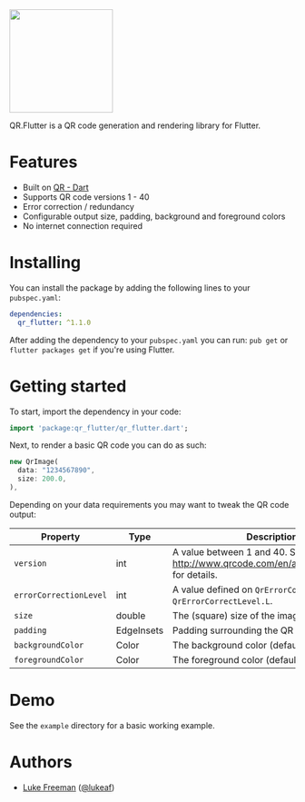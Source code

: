 <img src="https://storage.googleapis.com/product-logos/logo_qr_flutter.png" align="center" width="182">

QR.Flutter is a QR code generation and rendering library for Flutter.

# Features
- Built on [QR - Dart](https://github.com/kevmoo/qr.dart)
- Supports QR code versions 1 - 40
- Error correction / redundancy
- Configurable output size, padding, background and foreground colors
- No internet connection required

# Installing

You can install the package by adding the following lines to your `pubspec.yaml`:

```yaml
dependencies:
  qr_flutter: ^1.1.0
```

After adding the dependency to your `pubspec.yaml` you can run: `pub get` or `flutter packages get` if you're using Flutter.

# Getting started

To start, import the dependency in your code:

```dart
import 'package:qr_flutter/qr_flutter.dart';
```

Next, to render a basic QR code you can do as such:

```dart
new QrImage(
  data: "1234567890",
  size: 200.0,
),
```

Depending on your data requirements you may want to tweak the QR code output:

| Property | Type | Description |
|----|----|----|
| `version` | int | A value between 1 and 40. See http://www.qrcode.com/en/about/version.html for details. |
| `errorCorrectionLevel` | int | A value defined on `QrErrorCorrectLevel`. e.g.: `QrErrorCorrectLevel.L`. |
| `size` | double | The (square) size of the image |
| `padding` | EdgeInsets | Padding surrounding the QR code data |
| `backgroundColor` | Color | The background color (default is none) |
| `foregroundColor` | Color | The foreground color (default is black) |

# Demo

See the `example` directory for a basic working example.

# Authors
 * [Luke Freeman](https://github.com/lukef) ([@lukeaf](http://twitter.com/lukeaf))
